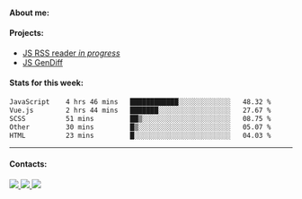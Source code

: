 #### About me:

#### Projects:
- [JS RSS reader *in progress*](https://github.com/GKoil/frontend-project-lvl3)
- [JS GenDiff](https://github.com/GKoil/GenDiff)

#### Stats for this week:
<!--START_SECTION:waka-->

```txt
JavaScript    4 hrs 46 mins   ████████████░░░░░░░░░░░░░   48.32 %
Vue.js        2 hrs 44 mins   ███████░░░░░░░░░░░░░░░░░░   27.67 %
SCSS          51 mins         ██▒░░░░░░░░░░░░░░░░░░░░░░   08.75 %
Other         30 mins         █▒░░░░░░░░░░░░░░░░░░░░░░░   05.07 %
HTML          23 mins         █░░░░░░░░░░░░░░░░░░░░░░░░   04.03 %
```

<!--END_SECTION:waka-->
---
#### Contacts:

<a target='_blank' title='LinkedIn' href="https://www.linkedin.com/in/gkoil/">
  <img src="https://img.shields.io/badge/LinkedIn-0077B5?style=for-the-badge&logo=linkedin&logoColor=white" />
</a>
<a target='_blank' title='Telegram' href="https://t.me/gkoil">
  <img src="https://img.shields.io/badge/Telegram-2CA5E0?style=for-the-badge&logo=telegram&logoColor=white" />
</a>
<a target='_blank' title='Gmail' href="mailto: gk.grigorev@gmail.com">
  <img src="https://img.shields.io/badge/Gmail-D14836?style=for-the-badge&logo=gmail&logoColor=white" />
</a>

